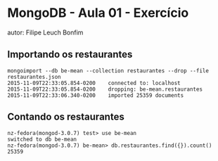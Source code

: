 # MongoDB - Aula 01 - Exercício
autor: Filipe Leuch Bonfim

## Importando os restaurantes
```
mongoimport --db be-mean --collection restaurantes --drop --file restaurantes.json
2015-11-09T22:33:05.854-0200	connected to: localhost
2015-11-09T22:33:05.854-0200	dropping: be-mean.restaurantes
2015-11-09T22:33:06.340-0200	imported 25359 documents
```

## Contando os restaurantes
```
nz-fedora(mongod-3.0.7) test> use be-mean
switched to db be-mean
nz-fedora(mongod-3.0.7) be-mean> db.restaurantes.find({}).count()
25359
```
